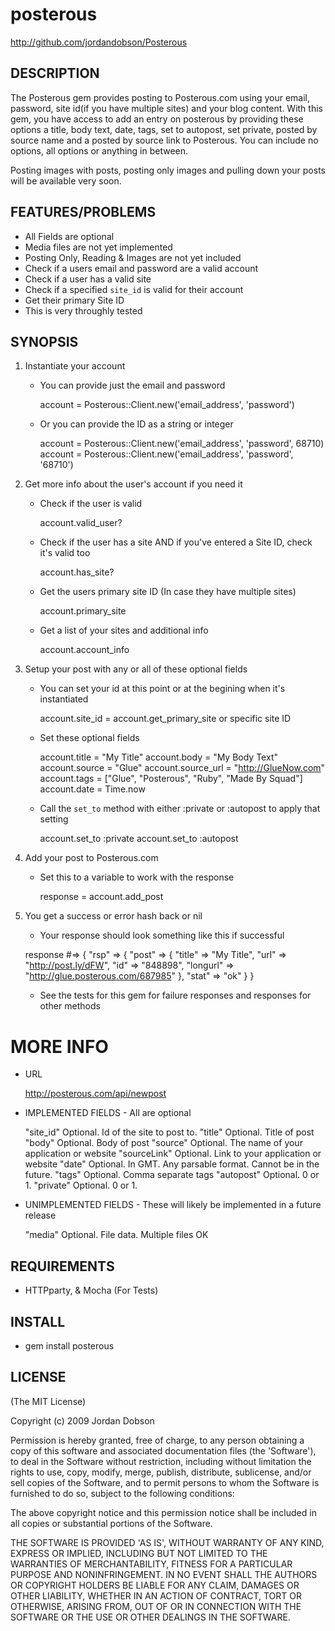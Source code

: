 # posterous

http://github.com/jordandobson/Posterous

## DESCRIPTION

The Posterous gem provides posting to Posterous.com using your email, password, site id(if you have multiple sites) and your blog content. With this gem, you have access to add an entry on posterous by providing these options a title, body text, date, tags, set to autopost, set private, posted by source name and a posted by source link to Posterous. You can include no options, all options or anything in between. 

Posting images with posts, posting only images and pulling down your posts will be available very soon. 

## FEATURES/PROBLEMS

* All Fields are optional
* Media files are not yet implemented
* Posting Only, Reading & Images are not yet included
* Check if a users email and password are a valid account
* Check if a user has a valid site
* Check if a specified `site_id` is valid for their account
* Get their primary Site ID
* This is very throughly tested

## SYNOPSIS

1. Instantiate your account

    * You can provide just the email and password

        account = Posterous::Client.new('email_address', 'password')

    * Or you can provide the ID as a string or integer

        account = Posterous::Client.new('email_address', 'password', 68710)
        account = Posterous::Client.new('email_address', 'password', '68710')

2. Get more info about the user's account if you need it

    * Check if the user is valid

        account.valid_user?

    * Check if the user has a site AND if you've entered a Site ID, check it's valid too

        account.has_site?

    * Get the users primary site ID (In case they have multiple sites)

        account.primary_site

    * Get a list of your sites and additional info

        account.account_info

3. Setup your post with any or all of these optional fields

    * You can set your id at this point or at the begining when it's instantiated

        account.site_id         = account.get_primary_site or specific site ID

    * Set these optional fields

        account.title           = "My Title"
        account.body            = "My Body Text"
        account.source          = "Glue"
        account.source_url      = "http://GlueNow.com"
        account.tags            = ["Glue", "Posterous", "Ruby", "Made By Squad"]
        account.date            = Time.now

    * Call the `set_to` method with either :private or :autopost to apply that setting

        account.set_to :private
        account.set_to :autopost

4. Add your post to Posterous.com

    * Set this to a variable to work with the response

        response = account.add_post

5. You get a success or error hash back or nil

    * Your response should look something like this if successful

    response #=> { "rsp" => { "post" => { "title"   => "My Title", "url" => "http://post.ly/dFW", "id" => "848898", "longurl" => "http://glue.posterous.com/687985" },  "stat" => "ok" } }

    * See the tests for this gem for failure responses and responses for other methods


# MORE INFO

  * URL

    http://posterous.com/api/newpost

  * IMPLEMENTED FIELDS - All are optional

    "site_id"     Optional. Id of the site to post to. 
    "title"       Optional. Title of post
    "body"        Optional. Body of post
    "source"      Optional. The name of your application or website
    "sourceLink"  Optional. Link to your application or website
    "date"        Optional. In GMT. Any parsable format. Cannot be in the future.
    "tags"        Optional. Comma separate tags
    "autopost"    Optional. 0 or 1.
    "private"     Optional. 0 or 1.

  * UNIMPLEMENTED FIELDS - These will likely be implemented in a future release

    "media"       Optional. File data. Multiple files OK

## REQUIREMENTS

* HTTPparty, & Mocha (For Tests)

## INSTALL

* gem install posterous

## LICENSE

(The MIT License)

Copyright (c) 2009 Jordan Dobson

Permission is hereby granted, free of charge, to any person obtaining
a copy of this software and associated documentation files (the
'Software'), to deal in the Software without restriction, including
without limitation the rights to use, copy, modify, merge, publish,
distribute, sublicense, and/or sell copies of the Software, and to
permit persons to whom the Software is furnished to do so, subject to
the following conditions:

The above copyright notice and this permission notice shall be
included in all copies or substantial portions of the Software.

THE SOFTWARE IS PROVIDED 'AS IS', WITHOUT WARRANTY OF ANY KIND,
EXPRESS OR IMPLIED, INCLUDING BUT NOT LIMITED TO THE WARRANTIES OF
MERCHANTABILITY, FITNESS FOR A PARTICULAR PURPOSE AND NONINFRINGEMENT.
IN NO EVENT SHALL THE AUTHORS OR COPYRIGHT HOLDERS BE LIABLE FOR ANY
CLAIM, DAMAGES OR OTHER LIABILITY, WHETHER IN AN ACTION OF CONTRACT,
TORT OR OTHERWISE, ARISING FROM, OUT OF OR IN CONNECTION WITH THE
SOFTWARE OR THE USE OR OTHER DEALINGS IN THE SOFTWARE.
